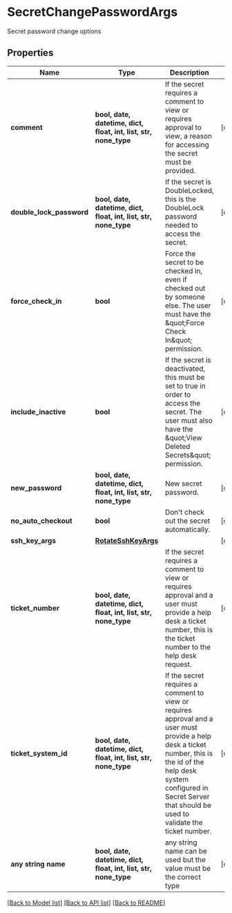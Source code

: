 # SecretChangePasswordArgs

Secret password change options

## Properties
Name | Type | Description | Notes
------------ | ------------- | ------------- | -------------
**comment** | **bool, date, datetime, dict, float, int, list, str, none_type** | If the secret requires a comment to view or requires approval to view, a reason for accessing the secret must be provided. | [optional] 
**double_lock_password** | **bool, date, datetime, dict, float, int, list, str, none_type** | If the secret is DoubleLocked, this is the DoubleLock password needed to access the secret. | [optional] 
**force_check_in** | **bool** | Force the secret to be checked in, even if checked out by someone else. The user must have the \&quot;Force Check In\&quot; permission. | [optional] 
**include_inactive** | **bool** | If the secret is deactivated, this must be set to true in order to access the secret. The user must also have the \&quot;View Deleted Secrets\&quot; permission. | [optional] 
**new_password** | **bool, date, datetime, dict, float, int, list, str, none_type** | New secret password. | [optional] 
**no_auto_checkout** | **bool** | Don&#39;t check out the secret automatically. | [optional] 
**ssh_key_args** | [**RotateSshKeyArgs**](RotateSshKeyArgs.md) |  | [optional] 
**ticket_number** | **bool, date, datetime, dict, float, int, list, str, none_type** | If the secret requires a comment to view or requires approval and a user must provide a help desk a ticket number, this is the ticket number to the help desk request. | [optional] 
**ticket_system_id** | **bool, date, datetime, dict, float, int, list, str, none_type** | If the secret requires a comment to view or requires approval and a user must provide a help desk a ticket number, this is the id of the help desk system configured in Secret Server that should be used to validate the ticket number. | [optional] 
**any string name** | **bool, date, datetime, dict, float, int, list, str, none_type** | any string name can be used but the value must be the correct type | [optional]

[[Back to Model list]](../README.md#documentation-for-models) [[Back to API list]](../README.md#documentation-for-api-endpoints) [[Back to README]](../README.md)


